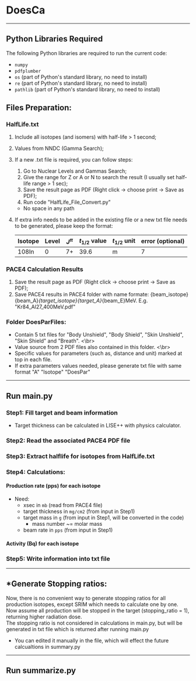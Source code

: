 # DoesCa
---


## Python Libraries Required

The following Python libraries are required to run the current code:

- `numpy`
- `pdfplumber`
- `os` (part of Python's standard library, no need to install)
- `re` (part of Python's standard library, no need to install)
- `pathlib` (part of Python's standard library, no need to install) 


## Files Preparation: 

### HalfLife.txt
1. Include all isotopes (and isomers) with half-life > 1 second;
2. Values from NNDC (Gamma Search);
3. If a new .txt file is required, you can follow steps:
   1. Go to Nuclear Levels and Gammas Search;
   2. Give the range for Z or A or N to search the result (I usually set half-life range > 1 sec);
   3. Save the result page as PDF (Right click -> choose print -> Save as PDF);
   4. Run code "HalfLife_File_Convert.py"
   
   * No space in any path
   
4. If extra info needs to be added in the existing file or a new txt file needs to be generated, please keep the format:

   |  Isotope   | Level  | $J^{\pi}$  | $t_{1/2}$ value | $t_{1/2}$ unit | error (optional) |
   |------------|--------|----------|---------------|--------------|------------------|
   | 108In      | 0      | 7+       | 39.6          | m            | 7                |

### PACE4 Calculation Results
1. Save the result page as PDF (Right click -> choose print -> Save as PDF);
2. Save PACE4 results in PACE4 folder with name formate: {beam_isotope}{beam_A}_{target_isotope}{target_A}_{beam_E}MeV. E.g. "Kr84_Al27_400MeV.pdf"

### Folder DoesParFiles:
* Contain 5 txt files for "Body Unshield", "Body Shield", "Skin Unshield", "Skin Shield" and "Breath". <\br>
* Value source from 2 PDF files also contained in this folder. <\br>
* Specific values for parameters (such as, distance and unit) marked at top in each file.
* If extra parameters values needed, please generate txt file with same format "A" "Isotope" "DoesPar"

---

## Run main.py

### Step1: Fill target and beam information
* Target thickness can be calculated in LISE++ with physics calculator.

### Step2: Read the associated PACE4 PDF file

### Step3: Extract halflife for isotopes from HalfLife.txt

### Step4: Calculations: 
#### Production rate (pps) for each isotope
- Need:
  - xsec in `mb` (read from PACE4 file)
  - target thickness in `mg/cm2` (from input in Step1)
  - target mass in `g` (from input in Step1, will be converted in the code)
    - mass number ~= molar mass
  - beam rate in `pps` (from input in Step1)

#### Activity (Bq) for each isotope

### Step5: Write information into txt file
---


## \*Generate Stopping ratios:
Now, there is no convenient way to generate stopping ratios for all production isotopes, except SRIM which needs to calculate one by one.</br>
Now assume all production will be stopped in the target (stopping_ratio = 1), returning higher radiation dose.</br>
The stopping ratio is not considered in calculations in main.py, but will be generated in txt file which is returned after running main.py</br>
* You can edited it manually in the file, which will effect the future calcualtions in summary.py

---



## Run summarize.py











